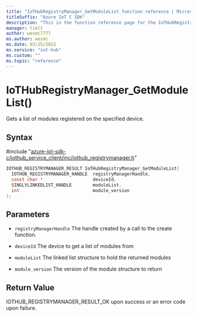 ```yaml
---                             
title: "IoTHubRegistryManager_GetModuleList function reference | Microsoft Docs" 
titleSuffix: "Azure IoT C SDK"            
description: "This is the function reference page for the IoTHubRegistryManager_GetModuleList() function in the Azure IoT C SDK. This SDK is used with Azure IoT Hub and Azure IoT Hub Device Provisioning Service"            
manager: timlt                 
author: wesmc7777              
ms.author: wesmc               
ms.date: 03/25/2022                    
ms.service: "iot-hub"             
ms.custom: ""                
ms.topic: "reference"        
---                            
```


# IoTHubRegistryManager_GetModuleList()

Gets a list of modules registered on the specified device.

## Syntax

\#include "[azure-iot-sdk-c/iothub_service_client/inc/iothub_registrymanager.h](../iothub-registrymanager-h.md)"  
```C
IOTHUB_REGISTRYMANAGER_RESULT IoTHubRegistryManager_GetModuleList(
  IOTHUB_REGISTRYMANAGER_HANDLE  registryManagerHandle,
  const char *                   deviceId,
  SINGLYLINKEDLIST_HANDLE        moduleList,
  int                            module_version
);
```

## Parameters
* `registryManagerHandle` The handle created by a call to the create function. 

* `deviceId` The device to get a list of modules from 

* `moduleList` The linked list structure to hold the returned modules 

* `module_version` The version of the module structure to return

## Return Value
IOTHUB_REGISTRYMANAGER_RESULT_OK upon success or an error code upon failure.

